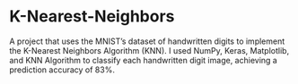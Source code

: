 # K-Nearest-Neighbors
A project that uses the MNIST’s dataset of handwritten digits to implement the K-Nearest Neighbors Algorithm (KNN). I used NumPy, Keras, Matplotlib, and KNN Algorithm to classify each handwritten digit image, achieving a prediction accuracy of 83%. 
